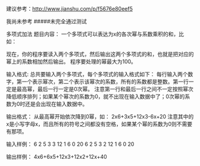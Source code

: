 建议参考：http://www.jianshu.com/p/f5676e80eef5

我尚未参考
#####未完全通过测试

多项式加法
题目内容：
一个多项式可以表达为x的各次幂与系数乘积的和，比如：

现在，你的程序要读入两个多项式，然后输出这两个多项式的和，也就是把对应的幂上的系数相加然后输出。
程序要处理的幂最大为100。

输入格式:
总共要输入两个多项式，每个多项式的输入格式如下：
每行输入两个数字，第一个表示幂次，第二个表示该幂次的系数，所有的系数都是整数。第一行一定是最高幂，最后一行一定是0次幂。
注意第一行和最后一行之间不一定按照幂次降低顺序排列；如果某个幂次的系数为0，就不出现在输入数据中了；0次幂的系数为0时还是会出现在输入数据中。

输出格式：
从最高幂开始依次降到0幂，如：
2x6+3x5+12x3-6x+20
注意其中的x是小写字母x，而且所有的符号之间都没有空格，如果某个幂的系数为0则不需要有那项。

输入样例：
6 2
5 3
3 12
1 6
0 20
6 2
5 3
2 12
1 6
0 20

输出样例：
4x6+6x5+12x3+12x2+12x+40
